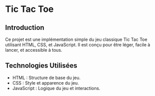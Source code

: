 # Tic Tac Toe

## Introduction

Ce projet est une implémentation simple du jeu classique Tic Tac Toe utilisant HTML, CSS, et JavaScript. Il est conçu pour être léger, facile à lancer, et accessible à tous.

## Technologies Utilisées

- HTML : Structure de base du jeu.
- CSS : Style et apparence du jeu.
- JavaScript : Logique du jeu et interactions.

